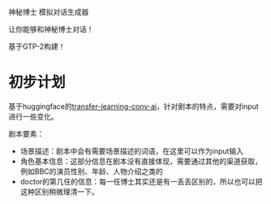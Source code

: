 神秘博士 模拟对话生成器

让你能够和神秘博士对话！

基于GTP-2构建！

# 初步计划

基于huggingface的[transfer-learning-conv-ai](https://github.com/huggingface/transfer-learning-conv-ai)，针对剧本的特点，需要对input进行一些变化。

剧本要素：
- 场景描述：剧本中会有需要场景描述的词语，在这里可以作为input输入
- 角色基本信息：这部分信息在剧本没有直接体现，需要通过其他的渠道获取，例如BBC的演员性别、年龄、人物介绍之类的
- doctor的第几任的信息：每一任博士其实还是有一丢丢区别的，所以也可以把这种区别稍微理清一下。